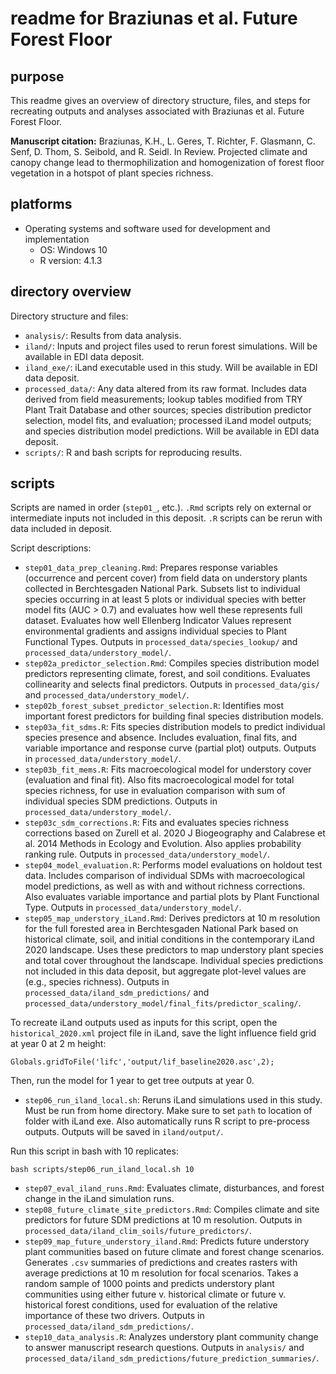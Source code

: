 # readme for Braziunas et al. Future Forest Floor

## purpose

This readme gives an overview of directory structure, files, and steps for recreating
outputs and analyses associated with Braziunas et al. Future Forest Floor.

**Manuscript citation:** Braziunas, K.H., L. Geres, T. Richter, F. Glasmann, C. Senf, D. Thom, S. Seibold, and R. Seidl. In Review. Projected climate and canopy change lead to thermophilization and homogenization of forest floor vegetation in a hotspot of plant species richness.

## platforms

- Operating systems and software used for development and implementation
  - OS: Windows 10
  - R version: 4.1.3

## directory overview

Directory structure and files:

- `analysis/`: Results from data analysis.
- `iland/`: Inputs and project files used to rerun forest simulations. Will be available in EDI data deposit.
- `iland_exe/`: iLand executable used in this study. Will be available in EDI data deposit.
- `processed_data/`: Any data altered from its raw format. Includes data derived from field measurements; lookup tables modified from TRY Plant Trait Database and other sources; species distribution predictor selection, model fits, and evaluation; processed iLand model outputs; and species distribution model predictions. Will be available in EDI data deposit.
- `scripts/`: R and bash scripts for reproducing results.

## scripts

Scripts are named in order (`step01_`, etc.). `.Rmd` scripts rely on external or intermediate inputs not included in this deposit. `.R` scripts can be rerun with data included in deposit.

Script descriptions:

- `step01_data_prep_cleaning.Rmd`: Prepares response variables (occurrence and percent cover) from field data on understory plants collected in Berchtesgaden National Park. Subsets list to individual species occurring in at least 5 plots or individual species with better model fits (AUC &gt; 0.7) and evaluates how well these represents full dataset. Evaluates how well Ellenberg Indicator Values represent environmental gradients and assigns individual species to Plant Functional Types. Outputs in `processed_data/species_lookup/` and `processed_data/understory_model/`.
- `step02a_predictor_selection.Rmd`: Compiles species distribution model predictors representing climate, forest, and soil conditions. Evaluates collinearity and selects final predictors. Outputs in `processed_data/gis/` and `processed_data/understory_model/`.
- `step02b_forest_subset_predictor_selection.R`: Identifies most important forest predictors for building final species distribution models.
- `step03a_fit_sdms.R`: Fits species distribution models to predict individual species presence and absence. Includes evaluation, final fits, and variable importance and response curve (partial plot) outputs. Outputs in `processed_data/understory_model/`.
- `step03b_fit_mems.R`: Fits macroecological model for understory cover (evaluation and final fit). Also fits macroecological model for total species richness, for use in evaluation comparison with sum of individual species SDM predictions. Outputs in `processed_data/understory_model/`.
- `step03c_sdm_corrections.R`: Fits and evaluates species richness corrections based on Zurell et al. 2020 J Biogeography and Calabrese et al. 2014 Methods in Ecology and Evolution. Also applies probability ranking rule. Outputs in `processed_data/understory_model/`.
- `step04_model_evaluation.R`: Performs model evaluations on holdout test data. Includes comparison of individual SDMs with macroecological model predictions, as well as with and without richness corrections. Also evaluates variable importance and partial plots by Plant Functional Type. Outputs in `processed_data/understory_model/`.
- `step05_map_understory_iLand.Rmd`: Derives predictors at 10 m resolution for the full forested area in Berchtesgaden National Park based on historical climate, soil, and initial conditions in the contemporary iLand 2020 landscape. Uses these predictors to map understory plant species and total cover throughout the landscape. Individual species predictions not included in this data deposit, but aggregate plot-level values are (e.g., species richness). Outputs in `processed_data/iland_sdm_predictions/` and `processed_data/understory_model/final_fits/predictor_scaling/`.

To recreate iLand outputs used as inputs for this script, open the `historical_2020.xml` project file in iLand, save the light influence field grid at year 0 at 2 m height:

```
Globals.gridToFile('lifc','output/lif_baseline2020.asc',2);
```

Then, run the model for 1 year to get tree outputs at year 0.

- `step06_run_iland_local.sh`: Reruns iLand simulations used in this study. Must be run from home directory. Make sure to set `path` to location of folder with iLand exe. Also automatically runs R script to pre-process outputs. Outputs will be saved in `iland/output/`.

Run this script in bash with 10 replicates:

```
bash scripts/step06_run_iland_local.sh 10
```

- `step07_eval_iland_runs.Rmd`: Evaluates climate, disturbances, and forest change in the iLand simulation runs.
- `step08_future_climate_site_predictors.Rmd`: Compiles climate and site predictors for future SDM predictions at 10 m resolution. Outputs in `processed_data/iland_clim_soils/future_predictors/`.
- `step09_map_future_understory_iland.Rmd`: Predicts future understory plant communities based on future climate and forest change scenarios. Generates `.csv` summaries of predictions and creates rasters with average predictions at 10 m resolution for focal scenarios. Takes a random sample of 1000 points and predicts understory plant communities using either future v. historical climate or future v. historical forest conditions, used for evaluation of the relative importance of these two drivers. Outputs in `processed_data/iland_sdm_predictions/`.
- `step10_data_analysis.R`: Analyzes understory plant community change to answer manuscript research questions. Outputs in `analysis/` and `processed_data/iland_sdm_predictions/future_prediction_summaries/`.
